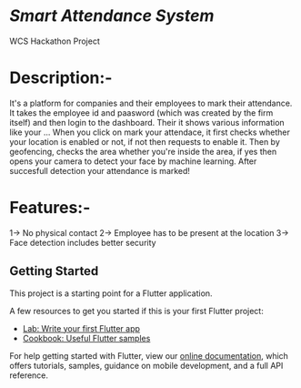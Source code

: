 # ***Smart Attendance System***

WCS Hackathon Project

# Description:-
It's a platform for companies and their employees to mark their attendance. It takes the employee id and paasword (which was created by the firm itself) and then login to the dashboard. Their it shows various information like your ... When you click on mark your attendace, it first checks whether your location is enabled or not, if not then requests to enable it. Then by geofencing, checks the area whether you're inside the area, if yes then opens your camera to detect your face by machine learning. After succesfull detection your attendance is marked!

# Features:-
1-> No physical contact
2-> Employee has to be present at the location
3-> Face detection includes better security

## Getting Started

This project is a starting point for a Flutter application.

A few resources to get you started if this is your first Flutter project:

- [Lab: Write your first Flutter app](https://flutter.dev/docs/get-started/codelab)
- [Cookbook: Useful Flutter samples](https://flutter.dev/docs/cookbook)

For help getting started with Flutter, view our
[online documentation](https://flutter.dev/docs), which offers tutorials,
samples, guidance on mobile development, and a full API reference.
